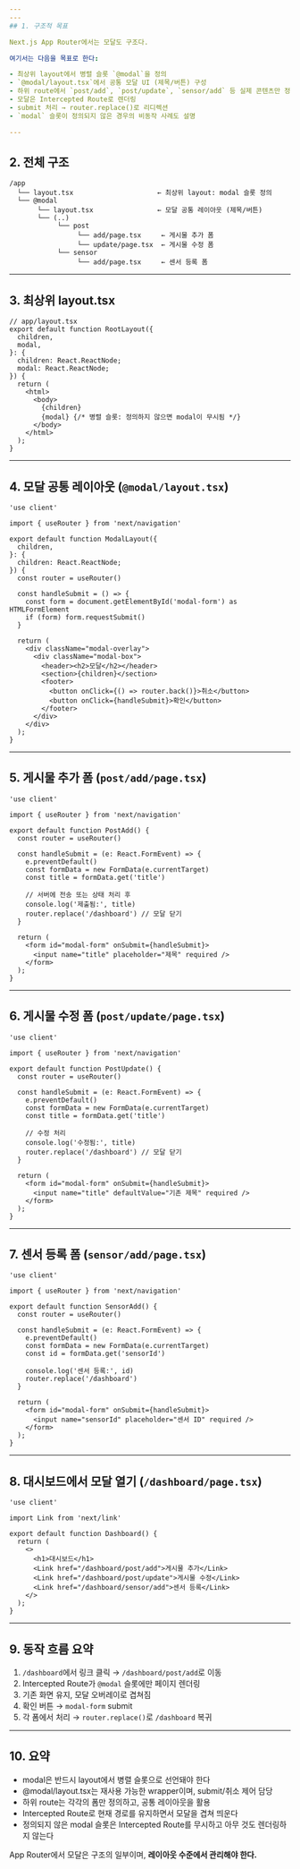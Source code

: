 ```yaml
---
---
## 1. 구조적 목표

Next.js App Router에서는 모달도 구조다.

여기서는 다음을 목표로 한다:

- 최상위 layout에서 병렬 슬롯 `@modal`을 정의
- `@modal/layout.tsx`에서 공통 모달 UI (제목/버튼) 구성
- 하위 route에서 `post/add`, `post/update`, `sensor/add` 등 실제 콘텐츠만 정의
- 모달은 Intercepted Route로 렌더링
- submit 처리 → router.replace()로 리디렉션
- `modal` 슬롯이 정의되지 않은 경우의 비동작 사례도 설명

---
```


## 2. 전체 구조

```
/app
  └── layout.tsx                     ← 최상위 layout: modal 슬롯 정의
  └── @modal
       └── layout.tsx                ← 모달 공통 레이아웃 (제목/버튼)
       └── (..)
            └── post
                 └── add/page.tsx     ← 게시물 추가 폼
                 └── update/page.tsx  ← 게시물 수정 폼
            └── sensor
                 └── add/page.tsx     ← 센서 등록 폼

```

---

## 3. 최상위 layout.tsx

```tsx
// app/layout.tsx
export default function RootLayout({
  children,
  modal,
}: {
  children: React.ReactNode;
  modal: React.ReactNode;
}) {
  return (
    <html>
      <body>
        {children}
        {modal} {/* 병렬 슬롯: 정의하지 않으면 modal이 무시됨 */}
      </body>
    </html>
  );
}

```

---

## 4. 모달 공통 레이아웃 (`@modal/layout.tsx`)

```tsx
'use client'

import { useRouter } from 'next/navigation'

export default function ModalLayout({
  children,
}: {
  children: React.ReactNode;
}) {
  const router = useRouter()

  const handleSubmit = () => {
    const form = document.getElementById('modal-form') as HTMLFormElement
    if (form) form.requestSubmit()
  }

  return (
    <div className="modal-overlay">
      <div className="modal-box">
        <header><h2>모달</h2></header>
        <section>{children}</section>
        <footer>
          <button onClick={() => router.back()}>취소</button>
          <button onClick={handleSubmit}>확인</button>
        </footer>
      </div>
    </div>
  );
}

```

---

## 5. 게시물 추가 폼 (`post/add/page.tsx`)

```tsx
'use client'

import { useRouter } from 'next/navigation'

export default function PostAdd() {
  const router = useRouter()

  const handleSubmit = (e: React.FormEvent) => {
    e.preventDefault()
    const formData = new FormData(e.currentTarget)
    const title = formData.get('title')

    // 서버에 전송 또는 상태 처리 후
    console.log('제출됨:', title)
    router.replace('/dashboard') // 모달 닫기
  }

  return (
    <form id="modal-form" onSubmit={handleSubmit}>
      <input name="title" placeholder="제목" required />
    </form>
  );
}

```

---

## 6. 게시물 수정 폼 (`post/update/page.tsx`)

```tsx
'use client'

import { useRouter } from 'next/navigation'

export default function PostUpdate() {
  const router = useRouter()

  const handleSubmit = (e: React.FormEvent) => {
    e.preventDefault()
    const formData = new FormData(e.currentTarget)
    const title = formData.get('title')

    // 수정 처리
    console.log('수정됨:', title)
    router.replace('/dashboard') // 모달 닫기
  }

  return (
    <form id="modal-form" onSubmit={handleSubmit}>
      <input name="title" defaultValue="기존 제목" required />
    </form>
  );
}

```

---

## 7. 센서 등록 폼 (`sensor/add/page.tsx`)

```tsx
'use client'

import { useRouter } from 'next/navigation'

export default function SensorAdd() {
  const router = useRouter()

  const handleSubmit = (e: React.FormEvent) => {
    e.preventDefault()
    const formData = new FormData(e.currentTarget)
    const id = formData.get('sensorId')

    console.log('센서 등록:', id)
    router.replace('/dashboard')
  }

  return (
    <form id="modal-form" onSubmit={handleSubmit}>
      <input name="sensorId" placeholder="센서 ID" required />
    </form>
  );
}

```

---

## 8. 대시보드에서 모달 열기 (`/dashboard/page.tsx`)

```tsx
'use client'

import Link from 'next/link'

export default function Dashboard() {
  return (
    <>
      <h1>대시보드</h1>
      <Link href="/dashboard/post/add">게시물 추가</Link>
      <Link href="/dashboard/post/update">게시물 수정</Link>
      <Link href="/dashboard/sensor/add">센서 등록</Link>
    </>
  );
}

```

---

## 9. 동작 흐름 요약

1. `/dashboard`에서 링크 클릭 → `/dashboard/post/add`로 이동
2. Intercepted Route가 `@modal` 슬롯에만 페이지 렌더링
3. 기존 화면 유지, 모달 오버레이로 겹쳐짐
4. 확인 버튼 → `modal-form` submit
5. 각 폼에서 처리 → `router.replace()`로 `/dashboard` 복귀

---

## 10. 요약

- modal은 반드시 layout에서 병렬 슬롯으로 선언돼야 한다
- @modal/layout.tsx는 재사용 가능한 wrapper이며, submit/취소 제어 담당
- 하위 route는 각각의 폼만 정의하고, 공통 레이아웃을 활용
- Intercepted Route로 현재 경로를 유지하면서 모달을 겹쳐 띄운다
- 정의되지 않은 modal 슬롯은 Intercepted Route를 무시하고 아무 것도 렌더링하지 않는다

App Router에서 모달은 구조의 일부이며, **레이아웃 수준에서 관리해야 한다.**